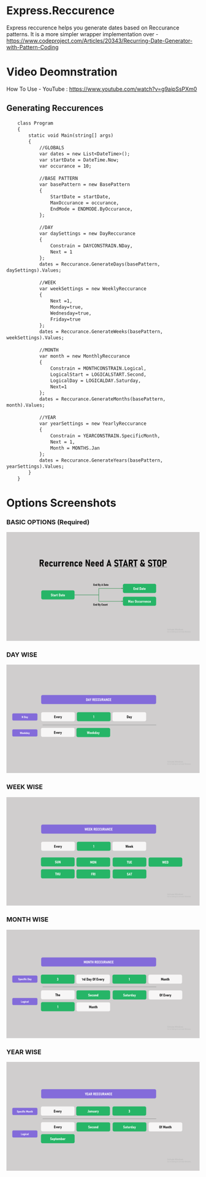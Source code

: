 # Express.Reccurence
Express reccurence helps you generate dates based on Reccurance patterns. It is a more simpler wrapper implementation over - https://www.codeproject.com/Articles/20343/Recurring-Date-Generator-with-Pattern-Coding

# Video Deomnstration
How To Use - YouTube : https://www.youtube.com/watch?v=g9aipSsPXm0 

## Generating Reccurences

```
    class Program
    {
        static void Main(string[] args)
        {
            //GLOBALS
            var dates = new List<DateTime>();
            var startDate = DateTime.Now;
            var occurance = 10;

            //BASE PATTERN
            var basePattern = new BasePattern
            {
                StartDate = startDate,
                MaxOccurance = occurance,
                EndMode = ENDMODE.ByOccurance,
            };

            //DAY
            var daySettings = new DayReccurance
            {   
                Constrain = DAYCONSTRAIN.NDay,
                Next = 1
            };
            dates = Reccurance.GenerateDays(basePattern, daySettings).Values;

            //WEEK
            var weekSettings = new WeeklyReccurance
            {
                Next =1,
                Monday=true,
                Wednesday=true,
                Friday=true
            };
            dates = Reccurance.GenerateWeeks(basePattern, weekSettings).Values;

            //MONTH
            var month = new MonthlyReccurance
            {
                Constrain = MONTHCONSTRAIN.Logical,
                LogicalStart = LOGICALSTART.Second,
                LogicalDay = LOGICALDAY.Saturday,
                Next=1
            };
            dates = Reccurance.GenerateMonths(basePattern, month).Values;

            //YEAR
            var yearSettings = new YearlyReccurance
            {
                Constrain = YEARCONSTRAIN.SpecificMonth,
                Next = 1,
                Month = MONTHS.Jan
            };
            dates = Reccurance.GenerateYears(basePattern, yearSettings).Values;
        }
    }
```

# Options Screenshots
### BASIC OPTIONS (Required)
![your-pic-caption-name](0base.png)
### DAY WISE
![your-pic-caption-name](1day.png)
### WEEK WISE
![your-pic-caption-name](2week.png)
### MONTH WISE
![your-pic-caption-name](3month.png)
### YEAR WISE
![your-pic-caption-name](4year.png)
